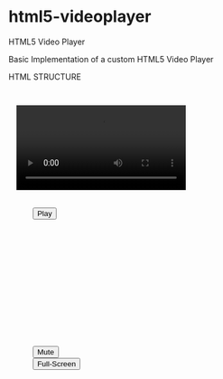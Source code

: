 html5-videoplayer
=================

HTML5 Video Player

Basic Implementation of a custom HTML5 Video Player

HTML STRUCTURE

<code>
<div class="video">
  <video data-videoid="">
    <source src="" type="video/mp4">
    <p>Your browser doesn't support HTML5 video.</p>
  </video>
  <div class="video-controls">
      <button type="button" class="play-pause">Play</button>
      <div class="progress-container">
        <span class="current-time"></span>
      <div class="progress-bar">
        <div class="button-holder">
          <div class="progress-button"></div>
        </div>
      </div>
        <span class="duration"></span>
      </div>
      <button type="button" class="mute">Mute</button>
      <button type="button" class="fullscreen">Full-Screen</button>
    </div>
</div>
</code>
